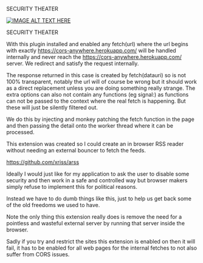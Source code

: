 

SECURITY THEATER


[![IMAGE ALT TEXT HERE](https://img.youtube.com/vi/-E4_9TuE6Ss/0.jpg)](https://www.youtube.com/watch?v=-E4_9TuE6Ss)


SECURITY THEATER


With this plugin installed and enabled any fetch(url) where the url 
begins with exactly https://cors-anywhere.herokuapp.com/ will be 
handled internally and never reach the 
https://cors-anywhere.herokuapp.com/ server. We redirect and satisfy 
the request internally.

The response returned in this case is created by fetch(datauri) so is 
not 100% transparent, notably the url will of course be wrong but it 
should work as a direct replacement unless you are doing something 
really strange. The extra options can also not contain any functions 
(eg signal:) as functions can not be passed to the context where the 
real fetch is happening. But these will just be silently filtered out.

We do this by injecting and monkey patching the fetch function in the 
page and then passing the detail onto the worker thread where it can be 
processed.

This extension was created so I could create an in browser RSS reader 
without needing an external bouncer to fetch the feeds.

https://github.com/xriss/arss

Ideally I would just like for my application to ask the user to disable 
some security and then work in a safe and controlled way but browser 
makers simply refuse to implement this for political reasons.

Instead we have to do dumb things like this, just to help us get back 
some of the old freedoms we used to have.

Note the only thing this extension really does is remove the need for a 
pointless and wasteful external server by running that server inside 
the browser.

Sadly if you try and restrict the sites this extension is enabled on 
then it will fail, it has to be enabled for all web pages for the 
internal fetches to not also suffer from CORS issues.
